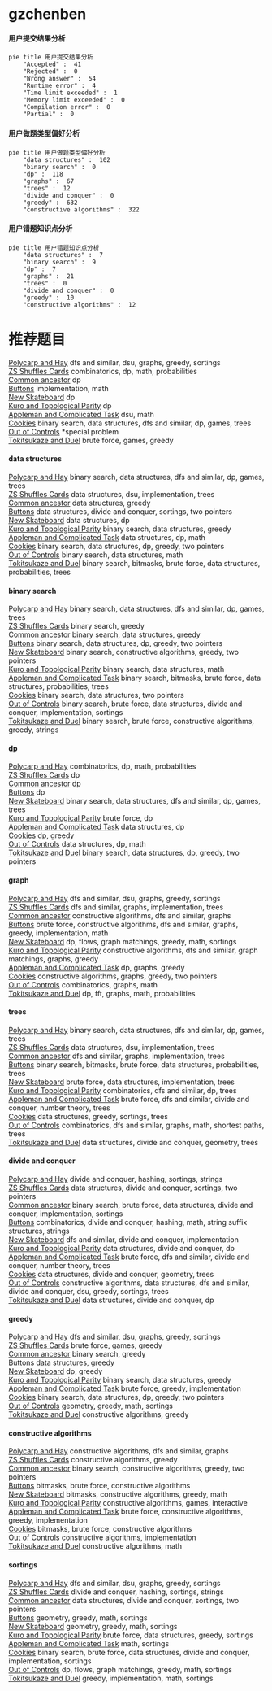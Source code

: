 # gzchenben
<!-- tabs:start -->
#### **用户提交结果分析**

```mermaid
pie title 用户提交结果分析
    "Accepted" :  41
    "Rejected" :  0
    "Wrong answer" :  54
    "Runtime error" :  4
    "Time limit exceeded" :  1
    "Memory limit exceeded" :  0
    "Compilation error" :  0
    "Partial" :  0
```
#### **用户做题类型偏好分析**

```mermaid
pie title 用户做题类型偏好分析
    "data structures" :  102
    "binary search" :  0
    "dp" :  118
    "graphs" :  67
    "trees" :  12
    "divide and conquer" :  0
    "greedy" :  632
    "constructive algorithms" :  322
```
#### **用户错题知识点分析**

```mermaid
pie title 用户错题知识点分析
    "data structures" :  7
    "binary search" :  9
    "dp" :  7
    "graphs" :  21
    "trees" :  0
    "divide and conquer" :  0
    "greedy" :  10
    "constructive algorithms" :  12
```
<!-- tabs:end -->
# 推荐题目
[Polycarp and Hay](http://codeforces.com/problemset/problem/659/F)		dfs and similar,
                        dsu,
                        graphs,
                        greedy,
                        sortings		  
[ZS Shuffles Cards](http://codeforces.com/problemset/problem/1392/H)		combinatorics,
                        dp,
                        math,
                        probabilities		  
[Common ancestor](http://codeforces.com/problemset/problem/49/E)		dp		  
[Buttons](http://codeforces.com/problemset/problem/268/B)		implementation,
                        math		  
[New Skateboard](http://codeforces.com/problemset/problem/628/B)		dp		  
[Kuro and Topological Parity](http://codeforces.com/problemset/problem/979/E)		dp		  
[Appleman and Complicated Task](http://codeforces.com/problemset/problem/461/D)		dsu,
                        math		  
[Cookies](http://codeforces.com/problemset/problem/1099/F)		binary search,
                        data structures,
                        dfs and similar,
                        dp,
                        games,
                        trees		  
[Out of Controls](http://codeforces.com/problemset/problem/656/E)		*special problem		  
[Tokitsukaze and Duel](http://codeforces.com/problemset/problem/1190/C)		brute force,
                        games,
                        greedy		  
<!-- tabs:start -->
#### **data structures**
[Polycarp and Hay](http://codeforces.com/problemset/problem/1099/F)		binary search,
                        data structures,
                        dfs and similar,
                        dp,
                        games,
                        trees		  
[ZS Shuffles Cards](http://codeforces.com/problemset/problem/371/D)		data structures,
                        dsu,
                        implementation,
                        trees		  
[Common ancestor](http://codeforces.com/problemset/problem/725/D)		data structures,
                        greedy		  
[Buttons](http://codeforces.com/problemset/problem/1190/D)		data structures,
                        divide and conquer,
                        sortings,
                        two pointers		  
[New Skateboard](http://codeforces.com/problemset/problem/311/B)		data structures,
                        dp		  
[Kuro and Topological Parity](http://codeforces.com/problemset/problem/1462/F)		binary search,
                        data structures,
                        greedy		  
[Appleman and Complicated Task](http://codeforces.com/problemset/problem/1398/C)		data structures,
                        dp,
                        math		  
[Cookies](http://codeforces.com/problemset/problem/1492/C)		binary search,
                        data structures,
                        dp,
                        greedy,
                        two pointers		  
[Out of Controls](http://codeforces.com/problemset/problem/1490/G)		binary search,
                        data structures,
                        math		  
[Tokitsukaze and Duel](http://codeforces.com/problemset/problem/1479/D)		binary search,
                        bitmasks,
                        brute force,
                        data structures,
                        probabilities,
                        trees		  
#### **binary search**
[Polycarp and Hay](http://codeforces.com/problemset/problem/1099/F)		binary search,
                        data structures,
                        dfs and similar,
                        dp,
                        games,
                        trees		  
[ZS Shuffles Cards](http://codeforces.com/problemset/problem/51/C)		binary search,
                        greedy		  
[Common ancestor](http://codeforces.com/problemset/problem/1462/F)		binary search,
                        data structures,
                        greedy		  
[Buttons](http://codeforces.com/problemset/problem/1492/C)		binary search,
                        data structures,
                        dp,
                        greedy,
                        two pointers		  
[New Skateboard](http://codeforces.com/problemset/problem/1463/D)		binary search,
                        constructive algorithms,
                        greedy,
                        two pointers		  
[Kuro and Topological Parity](http://codeforces.com/problemset/problem/1490/G)		binary search,
                        data structures,
                        math		  
[Appleman and Complicated Task](http://codeforces.com/problemset/problem/1479/D)		binary search,
                        bitmasks,
                        brute force,
                        data structures,
                        probabilities,
                        trees		  
[Cookies](http://codeforces.com/problemset/problem/1436/E)		binary search,
                        data structures,
                        two pointers		  
[Out of Controls](http://codeforces.com/problemset/problem/1461/D)		binary search,
                        brute force,
                        data structures,
                        divide and conquer,
                        implementation,
                        sortings		  
[Tokitsukaze and Duel](http://codeforces.com/problemset/problem/1493/C)		binary search,
                        brute force,
                        constructive algorithms,
                        greedy,
                        strings		  
#### **dp**
[Polycarp and Hay](http://codeforces.com/problemset/problem/1392/H)		combinatorics,
                        dp,
                        math,
                        probabilities		  
[ZS Shuffles Cards](http://codeforces.com/problemset/problem/49/E)		dp		  
[Common ancestor](http://codeforces.com/problemset/problem/628/B)		dp		  
[Buttons](http://codeforces.com/problemset/problem/979/E)		dp		  
[New Skateboard](http://codeforces.com/problemset/problem/1099/F)		binary search,
                        data structures,
                        dfs and similar,
                        dp,
                        games,
                        trees		  
[Kuro and Topological Parity](http://codeforces.com/problemset/problem/877/B)		brute force,
                        dp		  
[Appleman and Complicated Task](http://codeforces.com/problemset/problem/311/B)		data structures,
                        dp		  
[Cookies](http://codeforces.com/problemset/problem/545/C)		dp,
                        greedy		  
[Out of Controls](http://codeforces.com/problemset/problem/1398/C)		data structures,
                        dp,
                        math		  
[Tokitsukaze and Duel](http://codeforces.com/problemset/problem/1492/C)		binary search,
                        data structures,
                        dp,
                        greedy,
                        two pointers		  
#### **graph**
[Polycarp and Hay](http://codeforces.com/problemset/problem/659/F)		dfs and similar,
                        dsu,
                        graphs,
                        greedy,
                        sortings		  
[ZS Shuffles Cards](https://codeforces.com/contest/1011/problem/F)		dfs and similar,
                        graphs,
                        implementation,
                        trees		  
[Common ancestor](https://codeforces.com/contest/742/problem/E)		constructive algorithms,
                        dfs and similar,
                        graphs		  
[Buttons](http://codeforces.com/problemset/problem/1487/C)		brute force,
                        constructive algorithms,
                        dfs and similar,
                        graphs,
                        greedy,
                        implementation,
                        math		  
[New Skateboard](http://codeforces.com/problemset/problem/1437/C)		dp,
                        flows,
                        graph matchings,
                        greedy,
                        math,
                        sortings		  
[Kuro and Topological Parity](http://codeforces.com/problemset/problem/1470/D)		constructive algorithms,
                        dfs and similar,
                        graph matchings,
                        graphs,
                        greedy		  
[Appleman and Complicated Task](http://codeforces.com/problemset/problem/1476/C)		dp,
                        graphs,
                        greedy		  
[Cookies](http://codeforces.com/problemset/problem/1304/D)		constructive algorithms,
                        graphs,
                        greedy,
                        two pointers		  
[Out of Controls](http://codeforces.com/problemset/problem/1475/C)		combinatorics,
                        graphs,
                        math		  
[Tokitsukaze and Duel](http://codeforces.com/problemset/problem/553/E)		dp,
                        fft,
                        graphs,
                        math,
                        probabilities		  
#### **trees**
[Polycarp and Hay](http://codeforces.com/problemset/problem/1099/F)		binary search,
                        data structures,
                        dfs and similar,
                        dp,
                        games,
                        trees		  
[ZS Shuffles Cards](http://codeforces.com/problemset/problem/371/D)		data structures,
                        dsu,
                        implementation,
                        trees		  
[Common ancestor](https://codeforces.com/contest/1011/problem/F)		dfs and similar,
                        graphs,
                        implementation,
                        trees		  
[Buttons](http://codeforces.com/problemset/problem/1479/D)		binary search,
                        bitmasks,
                        brute force,
                        data structures,
                        probabilities,
                        trees		  
[New Skateboard](http://codeforces.com/problemset/problem/1511/C)		brute force,
                        data structures,
                        implementation,
                        trees		  
[Kuro and Topological Parity](http://codeforces.com/problemset/problem/1499/F)		combinatorics,
                        dfs and similar,
                        dp,
                        trees		  
[Appleman and Complicated Task](http://codeforces.com/problemset/problem/1491/E)		brute force,
                        dfs and similar,
                        divide and conquer,
                        number theory,
                        trees		  
[Cookies](http://codeforces.com/problemset/problem/1466/D)		data structures,
                        greedy,
                        sortings,
                        trees		  
[Out of Controls](http://codeforces.com/problemset/problem/1495/D)		combinatorics,
                        dfs and similar,
                        graphs,
                        math,
                        shortest paths,
                        trees		  
[Tokitsukaze and Duel](http://codeforces.com/problemset/problem/1303/G)		data structures,
                        divide and conquer,
                        geometry,
                        trees		  
#### **divide and conquer**
[Polycarp and Hay](http://codeforces.com/problemset/problem/559/B)		divide and conquer,
                        hashing,
                        sortings,
                        strings		  
[ZS Shuffles Cards](http://codeforces.com/problemset/problem/1190/D)		data structures,
                        divide and conquer,
                        sortings,
                        two pointers		  
[Common ancestor](http://codeforces.com/problemset/problem/1461/D)		binary search,
                        brute force,
                        data structures,
                        divide and conquer,
                        implementation,
                        sortings		  
[Buttons](http://codeforces.com/problemset/problem/1466/G)		combinatorics,
                        divide and conquer,
                        hashing,
                        math,
                        string suffix structures,
                        strings		  
[New Skateboard](http://codeforces.com/problemset/problem/1490/D)		dfs and similar,
                        divide and conquer,
                        implementation		  
[Kuro and Topological Parity](https://codeforces.com/contest/1483/problem/C)		data structures,
                        divide and conquer,
                        dp		  
[Appleman and Complicated Task](http://codeforces.com/problemset/problem/1491/E)		brute force,
                        dfs and similar,
                        divide and conquer,
                        number theory,
                        trees		  
[Cookies](http://codeforces.com/problemset/problem/1303/G)		data structures,
                        divide and conquer,
                        geometry,
                        trees		  
[Out of Controls](http://codeforces.com/problemset/problem/1494/D)		constructive algorithms,
                        data structures,
                        dfs and similar,
                        divide and conquer,
                        dsu,
                        greedy,
                        sortings,
                        trees		  
[Tokitsukaze and Duel](http://codeforces.com/problemset/problem/1482/E)		data structures,
                        divide and conquer,
                        dp		  
#### **greedy**
[Polycarp and Hay](http://codeforces.com/problemset/problem/659/F)		dfs and similar,
                        dsu,
                        graphs,
                        greedy,
                        sortings		  
[ZS Shuffles Cards](http://codeforces.com/problemset/problem/1190/C)		brute force,
                        games,
                        greedy		  
[Common ancestor](http://codeforces.com/problemset/problem/51/C)		binary search,
                        greedy		  
[Buttons](http://codeforces.com/problemset/problem/725/D)		data structures,
                        greedy		  
[New Skateboard](http://codeforces.com/problemset/problem/545/C)		dp,
                        greedy		  
[Kuro and Topological Parity](http://codeforces.com/problemset/problem/1462/F)		binary search,
                        data structures,
                        greedy		  
[Appleman and Complicated Task](http://codeforces.com/problemset/problem/919/A)		brute force,
                        greedy,
                        implementation		  
[Cookies](http://codeforces.com/problemset/problem/1492/C)		binary search,
                        data structures,
                        dp,
                        greedy,
                        two pointers		  
[Out of Controls](https://codeforces.com/contest/1496/problem/C)		geometry,
                        greedy,
                        math,
                        sortings		  
[Tokitsukaze and Duel](http://codeforces.com/problemset/problem/1493/A)		constructive algorithms,
                        greedy		  
#### **constructive algorithms**
[Polycarp and Hay](https://codeforces.com/contest/742/problem/E)		constructive algorithms,
                        dfs and similar,
                        graphs		  
[ZS Shuffles Cards](http://codeforces.com/problemset/problem/1493/A)		constructive algorithms,
                        greedy		  
[Common ancestor](http://codeforces.com/problemset/problem/1463/D)		binary search,
                        constructive algorithms,
                        greedy,
                        two pointers		  
[Buttons](https://codeforces.com/contest/1456/problem/B)		bitmasks,
                        brute force,
                        constructive algorithms		  
[New Skateboard](http://codeforces.com/problemset/problem/1492/D)		bitmasks,
                        constructive algorithms,
                        greedy,
                        math		  
[Kuro and Topological Parity](https://codeforces.com/contest/1504/problem/D)		constructive algorithms,
                        games,
                        interactive		  
[Appleman and Complicated Task](https://codeforces.com/contest/1483/problem/A)		brute force,
                        constructive algorithms,
                        greedy,
                        implementation		  
[Cookies](https://codeforces.com/contest/1457/problem/D)		bitmasks,
                        brute force,
                        constructive algorithms		  
[Out of Controls](http://codeforces.com/problemset/problem/1513/A)		constructive algorithms,
                        implementation		  
[Tokitsukaze and Duel](http://codeforces.com/problemset/problem/1473/C)		constructive algorithms,
                        math		  
#### **sortings**
[Polycarp and Hay](http://codeforces.com/problemset/problem/659/F)		dfs and similar,
                        dsu,
                        graphs,
                        greedy,
                        sortings		  
[ZS Shuffles Cards](http://codeforces.com/problemset/problem/559/B)		divide and conquer,
                        hashing,
                        sortings,
                        strings		  
[Common ancestor](http://codeforces.com/problemset/problem/1190/D)		data structures,
                        divide and conquer,
                        sortings,
                        two pointers		  
[Buttons](https://codeforces.com/contest/1496/problem/C)		geometry,
                        greedy,
                        math,
                        sortings		  
[New Skateboard](http://codeforces.com/problemset/problem/1495/A)		geometry,
                        greedy,
                        math,
                        sortings		  
[Kuro and Topological Parity](http://codeforces.com/problemset/problem/1497/A)		brute force,
                        data structures,
                        greedy,
                        sortings		  
[Appleman and Complicated Task](http://codeforces.com/problemset/problem/1427/A)		math,
                        sortings		  
[Cookies](http://codeforces.com/problemset/problem/1461/D)		binary search,
                        brute force,
                        data structures,
                        divide and conquer,
                        implementation,
                        sortings		  
[Out of Controls](http://codeforces.com/problemset/problem/1437/C)		dp,
                        flows,
                        graph matchings,
                        greedy,
                        math,
                        sortings		  
[Tokitsukaze and Duel](http://codeforces.com/problemset/problem/1473/A)		greedy,
                        implementation,
                        math,
                        sortings		  
<!-- tabs:end -->
